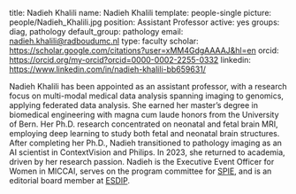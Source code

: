 title: Nadieh Khalili
name: Nadieh Khalili
template: people-single
picture: people/Nadieh_Khalili.jpg
position: Assistant Professor
active: yes
groups: diag, pathology
default_group: pathology
email: nadieh.khalili@radboudumc.nl
type: faculty
scholar: https://scholar.google.com/citations?user=xMM4GdgAAAAJ&hl=en
orcid: https://orcid.org/my-orcid?orcid=0000-0002-2255-0332
linkedin: https://www.linkedin.com/in/nadieh-khalili-bb659631/

Nadieh Khalili has been appointed as an assistant professor, with a research focus on multi-modal medical data analysis spanning imaging to genomics, applying federated data analysis. She earned her master’s degree in biomedical engineering with magna cum laude honors from the University of Bern. Her Ph.D. research concentrated on neonatal and fetal brain MRI, employing deep learning to study both fetal and neonatal brain structures. After completing her Ph.D., Nadieh transitioned to pathology imaging as an AI scientist in ContextVision and Philips. In 2023, she returned to academia, driven by her research passion. Nadieh is the Executive Event Officer for Women in MICCAI, serves on the program committee for [SPIE](https://spie.org/MI/conferencedetails/digital-and-computational-pathology?SSO=1), and is an editorial board member at [ESDIP](https://digitalpathologysociety.org/).






